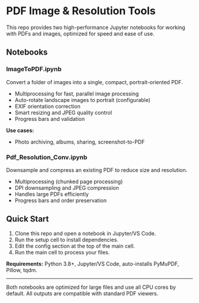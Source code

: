 # PDF Image & Resolution Tools

This repo provides two high-performance Jupyter notebooks for working with PDFs and images, optimized for speed and ease of use.

## Notebooks

### ImageToPDF.ipynb
Convert a folder of images into a single, compact, portrait-oriented PDF.
- Multiprocessing for fast, parallel image processing
- Auto-rotate landscape images to portrait (configurable)
- EXIF orientation correction
- Smart resizing and JPEG quality control
- Progress bars and validation

**Use cases:**
- Photo archiving, albums, sharing, screenshot-to-PDF

### Pdf_Resolution_Conv.ipynb
Downsample and compress an existing PDF to reduce size and resolution.
- Multiprocessing (chunked page processing)
- DPI downsampling and JPEG compression
- Handles large PDFs efficiently
- Progress bars and order preservation

## Quick Start
1. Clone this repo and open a notebook in Jupyter/VS Code.
2. Run the setup cell to install dependencies.
3. Edit the config section at the top of the main cell.
4. Run the main cell to process your files.

**Requirements:** Python 3.8+, Jupyter/VS Code, auto-installs PyMuPDF, Pillow, tqdm.

---
Both notebooks are optimized for large files and use all CPU cores by default. All outputs are compatible with standard PDF viewers.